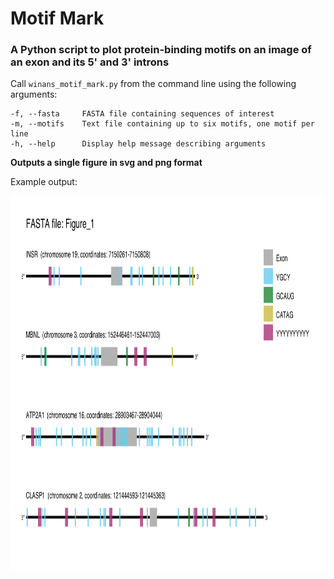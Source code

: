 # Motif Mark
### A Python script to plot protein-binding motifs on an image of an exon and its 5' and 3' introns


Call `winans_motif_mark.py` from the command line using the following arguments:

```
-f, --fasta     FASTA file containing sequences of interest
-m, --motifs    Text file containing up to six motifs, one motif per line
-h, --help      Display help message describing arguments
```

**Outputs a single figure in svg and png format**

Example output:

<img src="https://github.com/Natalie-Winans/motif-mark/blob/main/Figure_1.png" width="900" height="600" />









